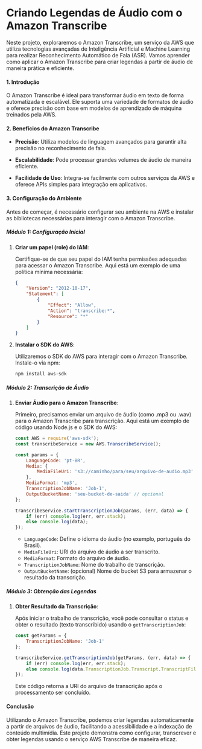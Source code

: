 # Criando Legendas de Áudio com o Amazon Transcribe

Neste projeto, exploraremos o Amazon Transcribe, um serviço da AWS que utiliza tecnologias avançadas de Inteligência Artificial e Machine Learning para realizar Reconhecimento Automático de Fala (ASR). Vamos aprender como aplicar o Amazon Transcribe para criar legendas a partir de áudio de maneira prática e eficiente.

#### **1. Introdução**

O Amazon Transcribe é ideal para transformar áudio em texto de forma automatizada e escalável. Ele suporta uma variedade de formatos de áudio e oferece precisão com base em modelos de aprendizado de máquina treinados pela AWS.

#### **2. Benefícios do Amazon Transcribe**

- **Precisão**: Utiliza modelos de linguagem avançados para garantir alta precisão no reconhecimento de fala.
  
- **Escalabilidade**: Pode processar grandes volumes de áudio de maneira eficiente.
  
- **Facilidade de Uso**: Integra-se facilmente com outros serviços da AWS e oferece APIs simples para integração em aplicativos.

#### **3. Configuração do Ambiente**

Antes de começar, é necessário configurar seu ambiente na AWS e instalar as bibliotecas necessárias para interagir com o Amazon Transcribe.

##### **Módulo 1: Configuração Inicial**

1. **Criar um papel (role) do IAM**:
   
   Certifique-se de que seu papel do IAM tenha permissões adequadas para acessar o Amazon Transcribe. Aqui está um exemplo de uma política mínima necessária:

   ```json
   {
       "Version": "2012-10-17",
       "Statement": [
           {
               "Effect": "Allow",
               "Action": "transcribe:*",
               "Resource": "*"
           }
       ]
   }
   ```

2. **Instalar o SDK do AWS**:
   
   Utilizaremos o SDK do AWS para interagir com o Amazon Transcribe. Instale-o via npm:

   ```bash
   npm install aws-sdk
   ```

##### **Módulo 2: Transcrição de Áudio**

1. **Enviar Áudio para o Amazon Transcribe**:
   
   Primeiro, precisamos enviar um arquivo de áudio (como .mp3 ou .wav) para o Amazon Transcribe para transcrição. Aqui está um exemplo de código usando Node.js e o SDK do AWS:

   ```javascript
   const AWS = require('aws-sdk');
   const transcribeService = new AWS.TranscribeService();

   const params = {
       LanguageCode: 'pt-BR',
       Media: {
           MediaFileUri: 's3://caminho/para/seu/arquivo-de-audio.mp3'
       },
       MediaFormat: 'mp3',
       TranscriptionJobName: 'Job-1',
       OutputBucketName: 'seu-bucket-de-saida' // opcional
   };

   transcribeService.startTranscriptionJob(params, (err, data) => {
       if (err) console.log(err, err.stack);
       else console.log(data);
   });
   ```

   - `LanguageCode`: Define o idioma do áudio (no exemplo, português do Brasil).
   - `MediaFileUri`: URI do arquivo de áudio a ser transcrito.
   - `MediaFormat`: Formato do arquivo de áudio.
   - `TranscriptionJobName`: Nome do trabalho de transcrição.
   - `OutputBucketName`: (opcional) Nome do bucket S3 para armazenar o resultado da transcrição.

##### **Módulo 3: Obtenção das Legendas**

1. **Obter Resultado da Transcrição**:
   
   Após iniciar o trabalho de transcrição, você pode consultar o status e obter o resultado (texto transcribido) usando o `getTranscriptionJob`:

   ```javascript
   const getParams = {
       TranscriptionJobName: 'Job-1'
   };

   transcribeService.getTranscriptionJob(getParams, (err, data) => {
       if (err) console.log(err, err.stack);
       else console.log(data.TranscriptionJob.Transcript.TranscriptFileUri);
   });
   ```

   Este código retorna a URI do arquivo de transcrição após o processamento ser concluído.

#### **Conclusão**

Utilizando o Amazon Transcribe, podemos criar legendas automaticamente a partir de arquivos de áudio, facilitando a acessibilidade e a indexação de conteúdo multimídia. Este projeto demonstra como configurar, transcrever e obter legendas usando o serviço AWS Transcribe de maneira eficaz.
